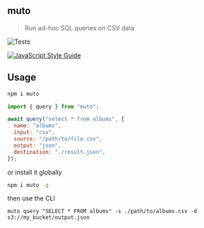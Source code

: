 ## muto

> Run ad-hoc SQL queries on CSV data

![Tests](https://github.com/hawyar/muto/actions/workflows/test.yml/badge.svg)

[![JavaScript Style Guide](https://img.shields.io/badge/code_style-standard-brightgreen.svg)](https://standardjs.com)

## Usage

```bash
npm i muto
```

```javascript
import { query } from "muto";

await query("select * from albums", {
  name: "albums",
  input: "csv",
  source: "/path/to/file.csv",
  output: "json",
  destination: "./result.json",
});
```

or install it globally

```bash
npm i muto -g
```

then use the CLI

```
muto query "SELECT * FROM albums" -s ./path/to/albums.csv -d s3://my_bucket/output.json
```
